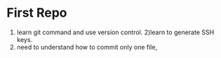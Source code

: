 # First Repo

1) learn git command and use version control.
2)learn to generate SSH keys.
3) need to understand how to commit only one file, 